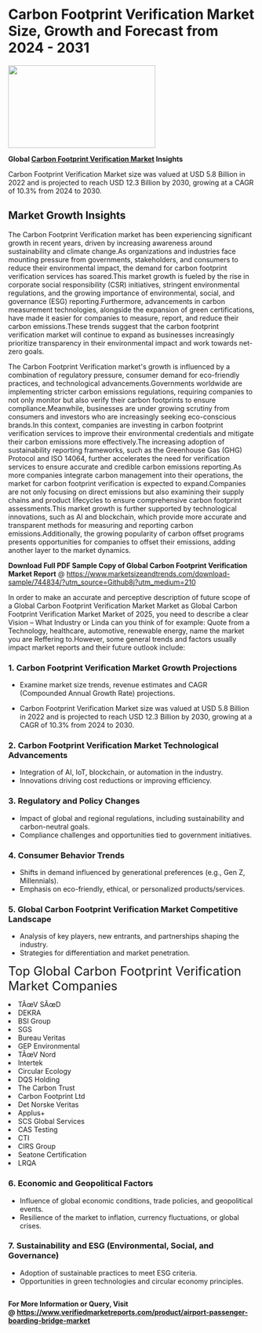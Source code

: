 <H1>Carbon Footprint Verification Market Size, Growth and Forecast from 2024 - 2031</H1><img class="aligncenter size-medium wp-image-584254" src="https://thirdeyenews.in/wp-content/uploads/2024/09/Global-Market-Research-300x168.jpeg" alt="" width="300" height="168" /><p><strong>Global&nbsp;<a href="https://www.marketsizeandtrends.com/download-sample/744834/?utm_source=Github8j?utm_medium=210">Carbon Footprint Verification Market</a> Insights</strong></p><p>Carbon Footprint Verification Market size was valued at USD 5.8 Billion in 2022 and is projected to reach USD 12.3 Billion by 2030, growing at a CAGR of 10.3% from 2024 to 2030.</p><p><h2>Market Growth Insights</h2> The Carbon Footprint Verification market has been experiencing significant growth in recent years, driven by increasing awareness around sustainability and climate change.As organizations and industries face mounting pressure from governments, stakeholders, and consumers to reduce their environmental impact, the demand for carbon footprint verification services has soared.This market growth is fueled by the rise in corporate social responsibility (CSR) initiatives, stringent environmental regulations, and the growing importance of environmental, social, and governance (ESG) reporting.Furthermore, advancements in carbon measurement technologies, alongside the expansion of green certifications, have made it easier for companies to measure, report, and reduce their carbon emissions.These trends suggest that the carbon footprint verification market will continue to expand as businesses increasingly prioritize transparency in their environmental impact and work towards net-zero goals.<p>The Carbon Footprint Verification market's growth is influenced by a combination of regulatory pressure, consumer demand for eco-friendly practices, and technological advancements.Governments worldwide are implementing stricter carbon emissions regulations, requiring companies to not only monitor but also verify their carbon footprints to ensure compliance.Meanwhile, businesses are under growing scrutiny from consumers and investors who are increasingly seeking eco-conscious brands.In this context, companies are investing in carbon footprint verification services to improve their environmental credentials and mitigate their carbon emissions more effectively.The increasing adoption of sustainability reporting frameworks, such as the Greenhouse Gas (GHG) Protocol and ISO 14064, further accelerates the need for verification services to ensure accurate and credible carbon emissions reporting.As more companies integrate carbon management into their operations, the market for carbon footprint verification is expected to expand.Companies are not only focusing on direct emissions but also examining their supply chains and product lifecycles to ensure comprehensive carbon footprint assessments.This market growth is further supported by technological innovations, such as AI and blockchain, which provide more accurate and transparent methods for measuring and reporting carbon emissions.Additionally, the growing popularity of carbon offset programs presents opportunities for companies to offset their emissions, adding another layer to the market dynamics.<p><span class=""><strong>Download Full PDF Sample Copy of Global Carbon Footprint Verification Market Report</strong> @ <a href="https://www.marketsizeandtrends.com/download-sample/744834/?utm_source=Github8j?utm_medium=210" target="_blank">https://www.marketsizeandtrends.com/download-sample/744834/?utm_source=Github8j?utm_medium=210</a></span></p><p>In order to make an accurate and perceptive description of future scope of a Global&nbsp;Carbon Footprint Verification Market Market as Global&nbsp;Carbon Footprint Verification Market Market of 2025, you need to describe a clear Vision &ndash; What Industry or Linda can you think of for example: Quote from a Technology, healthcare, automotive, renewable energy, name the market you are Reffering to.However, some general trends and factors usually impact market reports and their future outlook include:</p><h3>1.&nbsp;<strong>Carbon Footprint Verification Market Growth Projections</strong></h3><ul><li>Examine market size trends, revenue estimates and CAGR (Compounded Annual Growth Rate) projections.</li><li><p>Carbon Footprint Verification Market size was valued at USD 5.8 Billion in 2022 and is projected to reach USD 12.3 Billion by 2030, growing at a CAGR of 10.3% from 2024 to 2030.</p></li></ul><h3>2.&nbsp;<strong>Carbon Footprint Verification Market Technological Advancements</strong></h3><ul><li>Integration of AI, IoT, blockchain, or automation in the industry.</li><li>Innovations driving cost reductions or improving efficiency.</li></ul><h3>3.&nbsp;<strong>Regulatory and Policy Changes</strong></h3><ul><li>Impact of global and regional regulations, including sustainability and carbon-neutral goals.</li><li>Compliance challenges and opportunities tied to government initiatives.</li></ul><h3>4.&nbsp;<strong>Consumer Behavior Trends</strong></h3><ul><li>Shifts in demand influenced by generational preferences (e.g., Gen Z, Millennials).</li><li>Emphasis on eco-friendly, ethical, or personalized products/services.</li></ul><h3>5.&nbsp;<strong>Global Carbon Footprint Verification Market Competitive Landscape</strong></h3><ul><li>Analysis of key players, new entrants, and partnerships shaping the industry.</li><li>Strategies for differentiation and market penetration.</li></ul><p data-pm-slice="1 1 []"><span style="color: inherit; font-family: inherit; font-size: 25px;">Top Global Carbon Footprint Verification Market Companies</span></p><div class="" data-test-id=""><p><li>TÃœV SÃœD</li><li> DEKRA</li><li> BSI Group</li><li> SGS</li><li> Bureau Veritas</li><li> GEP Environmental</li><li> TÃœV Nord</li><li> Intertek</li><li> Circular Ecology</li><li> DQS Holding</li><li> The Carbon Trust</li><li> Carbon Footprint Ltd</li><li> Det Norske Veritas</li><li> Applus+</li><li> SCS Global Services</li><li> CAS Testing</li><li> CTI</li><li> CIRS Group</li><li> Seatone Certification</li><li> LRQA</li></p></div><h3>6.&nbsp;<strong>Economic and Geopolitical Factors</strong></h3><ul><li>Influence of global economic conditions, trade policies, and geopolitical events.</li><li>Resilience of the market to inflation, currency fluctuations, or global crises.</li></ul><h3>7.&nbsp;<strong>Sustainability and ESG (Environmental, Social, and Governance)</strong></h3><ul><li>Adoption of sustainable practices to meet ESG criteria.</li><li>Opportunities in green technologies and circular economy principles.</li></ul><h2><strong style="font-size: 14px;">For More Information or Query, Visit @&nbsp;</strong><a style="background-color: #ffffff; font-size: 14px;" href="https://www.marketsizeandtrends.com/report/carbon-footprint-verification-market/" target="_blank">https://www.verifiedmarketreports.com/product/airport-passenger-boarding-bridge-market</a></h2>